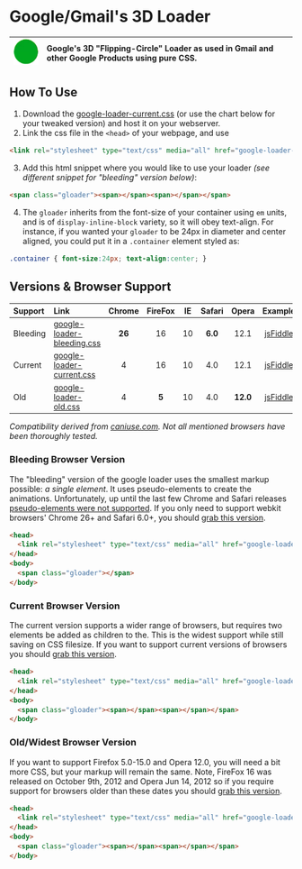 #  Google/Gmail's 3D Loader

| ![Example](example.gif) | Google's 3D "Flipping-Circle" Loader as used in Gmail and other Google Products using pure CSS. |
|:---:|:---|



## How To Use

1. Download the [google-loader-current.css](src/google-loader-current.css) (or use the chart below for your tweaked version) and host it on your webserver.
2. Link the css file in the `<head>` of your webpage, and use

  ```html
<link rel="stylesheet" type="text/css" media="all" href="google-loader-current.css">
  ```

3. Add this html snippet where you would like to use your loader _(see different snippet for "bleeding" version below)_: 

  ```html
<span class="gloader"><span></span><span></span></span>
  ```

4. The `gloader` inherits from the font-size of your container using `em` units, and is of `display-inline-block` variety, so it will obey text-align. For instance, if you wanted your `gloader` to be 24px in diameter and center aligned, you could put it in a `.container` element styled as:

  ```css
.container { font-size:24px; text-align:center; }
  ```


## Versions & Browser Support

| Support  | Link                                                         | Chrome | FireFox | IE | Safari | Opera | Example |
|:---------|:-------------------------------------------------------------|:------:|:-------:|:---:|:------:|:------:|:-------:|
| Bleeding | [google-loader-bleeding.css](src/google-loader-bleeding.css) | **26**   |   16    | 10 |  **6.0**   |  12.1 | [jsFiddle](http://jsfiddle.net/gh/get/library/pure/rgthree/google-loader-css/tree/master/jsfiddle-bleeding) |
| Current  | [google-loader-current.css](src/google-loader-current.css)   |    4   |   16    | 10 |  4.0   |  12.1 | [jsFiddle](http://jsfiddle.net/gh/get/library/pure/rgthree/google-loader-css/tree/master/jsfiddle-current) |
| Old      | [google-loader-old.css](src/google-loader-old.css)           |    4   |    **5**    | 10 |  4.0   |  **12.0** | [jsFiddle](http://jsfiddle.net/gh/get/library/pure/rgthree/google-loader-css/tree/master/jsfiddle-old) |

_Compatibility derived from [caniuse.com](http://caniuse.com/#feat=css-animation). Not all mentioned browsers have been thoroughly tested._


### Bleeding Browser Version

The "bleeding" version of the google loader uses the smallest markup possible: _a single element_. It uses pseudo-elements to create the animations. Unfortunately, up until the last few Chrome and Safari releases [pseudo-elements were not supported](http://caniuse.com/#feat=css-gencontent). If you only need to support webkit browsers' Chrome 26+ and Safari 6.0+, you should [grab this version](src/google-loader-bleeding.css).

```html
<head>
  <link rel="stylesheet" type="text/css" media="all" href="google-loader-bleeding.css">
</head>
<body>
  <span class="gloader"></span>
</body>
```

### Current Browser Version
The current version supports a wider range of browsers, but requires two elements be added as children to the. This is the widest support while still saving on CSS filesize. If you want to support current versions of browsers you should [grab this version](src/google-loader-current.css).

```html
<head>
  <link rel="stylesheet" type="text/css" media="all" href="google-loader-current.css">
</head>
<body>
  <span class="gloader"><span></span><span></span></span>
</body>
```

### Old/Widest Browser Version
If you want to support Firefox 5.0-15.0 and Opera 12.0, you will need a bit more CSS, but your markup will remain the same. Note, FireFox 16 was released on October 9th, 2012 and Opera Jun 14, 2012 so if you require support for browsers older than these dates you should [grab this version](src/google-loader-old.css).

```html
<head>
  <link rel="stylesheet" type="text/css" media="all" href="google-loader-old.css">
</head>
<body>
  <span class="gloader"><span></span><span></span></span>
</body>
```

